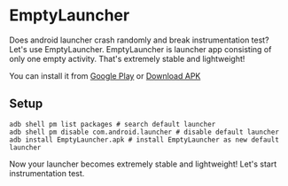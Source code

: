 # EmptyLauncher

Does android launcher crash randomly and break instrumentation test? Let's use EmptyLauncher.
EmptyLauncher is launcher app consisting of only one empty activity. That's extremely stable and
lightweight!

You can install it from 
[Google Play](http://google.com) or 
[Download APK](https://github.com/saturday06/EmptyLauncher/releases/download/v1.0/EmptyLauncher.apk)

## Setup

```shellscript
adb shell pm list packages # search default launcher
adb shell pm disable com.android.launcher # disable default launcher
adb install EmptyLauncher.apk # install EmptyLauncher as new default launcher
```

Now your launcher becomes extremely stable and lightweight! Let's start instrumentation test.
